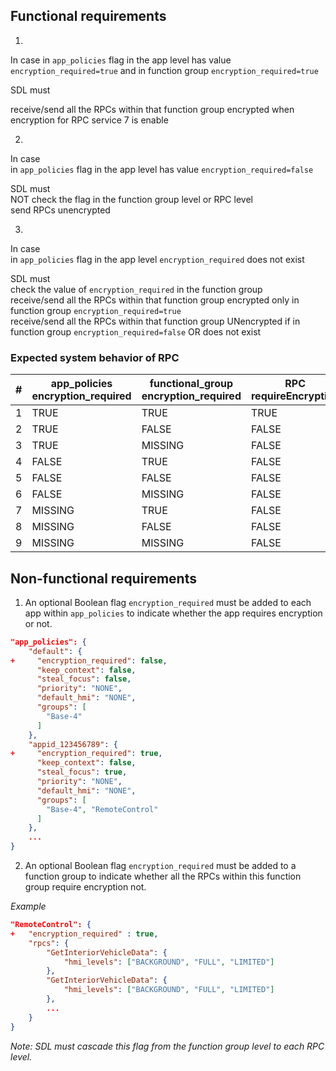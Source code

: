 ## Functional requirements

1.  
In case
in `app_policies` flag in the app level has value `encryption_required=true` 
and in function group `encryption_required=true` 

SDL must  

receive/send all the RPCs within that function group encrypted when encryption for RPC service 7 is enable

2. 
In case  
in `app_policies` flag in the app level has value `encryption_required=false`

SDL must  
NOT check the flag in the function group level or RPC level  
send RPCs unencrypted

3.
In case  
in `app_policies` flag in the app level `encryption_required` does not exist

SDL must  
check the value of `encryption_required` in the function group  
receive/send all the RPCs within that function group encrypted only in function group `encryption_required=true`  
receive/send all the RPCs within that function group UNencrypted if in function group `encryption_required=false` OR does not exist

### Expected system behavior of RPC

|#| app_policies<br>encryption_required   | functional_group<br>encryption_required |RPC<br>requireEncryption|
|---|-------------------------------------|---------------------------------------|-----------------------|
|1|TRUE|TRUE|TRUE|
|2|TRUE|FALSE|FALSE|
|3|TRUE|MISSING|FALSE|
|4|FALSE|TRUE|FALSE|
|5|FALSE|FALSE|FALSE|
|6|FALSE|MISSING|FALSE|
|7|MISSING|TRUE|FALSE|
|8|MISSING|FALSE|FALSE|
|9|MISSING|MISSING|FALSE|

## Non-functional requirements

1. An optional Boolean flag `encryption_required` must be added to each app within `app_policies` to indicate whether the app requires encryption or not.

```json
"app_policies": {
    "default": {
+     "encryption_required": false,
      "keep_context": false,
      "steal_focus": false,
      "priority": "NONE",
      "default_hmi": "NONE",
      "groups": [
        "Base-4"
      ]
    },
    "appid_123456789": {
+     "encryption_required": true,
      "keep_context": false,
      "steal_focus": true,
      "priority": "NONE",
      "default_hmi": "NONE",
      "groups": [
        "Base-4", "RemoteControl"
      ]
    },
    ...
}
```

2. An optional Boolean flag `encryption_required` must be added to a function group to indicate whether all the RPCs within this function group require encryption not. 

_Example_

```json
"RemoteControl": {
+   "encryption_required" : true,
    "rpcs": {
        "GetInteriorVehicleData": {
            "hmi_levels": ["BACKGROUND", "FULL", "LIMITED"]
        },
        "GetInteriorVehicleData": {
            "hmi_levels": ["BACKGROUND", "FULL", "LIMITED"]
        },
        ...
    }
}
```

_Note: SDL must cascade this flag from the function group level to each RPC level._
